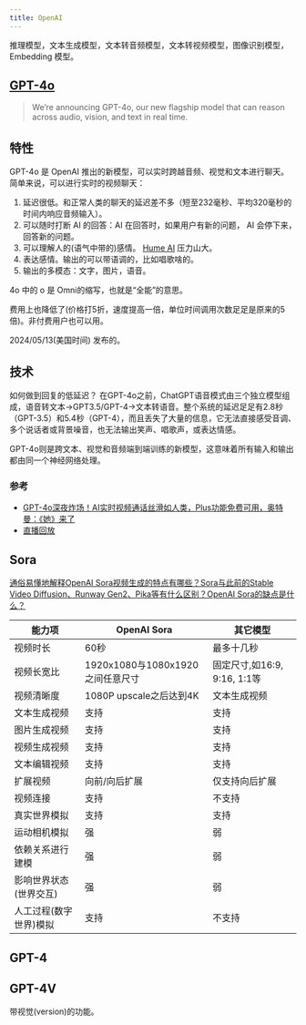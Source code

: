 ```yaml
---
title: OpenAI
---
```


推理模型，文本生成模型，文本转音频模型，文本转视频模型，图像识别模型，Embedding 模型。

## [GPT-4o](https://openai.com/index/hello-gpt-4o/)
> We’re announcing GPT-4o, our new flagship model that can reason across audio, vision, and text in real time.

## 特性
GPT-4o 是 OpenAI 推出的新模型，可以实时跨越音频、视觉和文本进行聊天。简单来说，可以进行实时的视频聊天：
1. 延迟很低。和正常人类的聊天的延迟差不多（短至232毫秒、平均320毫秒的时间内响应音频输入）。
2. 可以随时打断 AI 的回答：AI 在回答时，如果用户有新的问题， AI 会停下来，回答新的问题。
3. 可以理解人的(语气中带的)感情。 [Hume AI](../h/hume-ai.md) 压力山大。
4. 表达感情。输出的可以带语调的，比如唱歌啥的。
5. 输出的多模态：文字，图片，语音。

4o 中的 o 是 Omni的缩写，也就是“全能”的意思。

费用上也降低了(价格打5折，速度提高一倍，单位时间调用次数足足是原来的5倍)。非付费用户也可以用。

2024/05/13(美国时间) 发布的。

## 技术
如何做到回复的低延迟？
在GPT-4o之前，ChatGPT语音模式由三个独立模型组成，语音转文本→GPT3.5/GPT-4→文本转语音。整个系统的延迟足足有2.8秒（GPT-3.5）和5.4秒（GPT-4），而且丢失了大量的信息，它无法直接感受音调、多个说话者或背景噪音，也无法输出笑声、唱歌声，或表达情感。

GPT-4o则是跨文本、视觉和音频端到端训练的新模型，这意味着所有输入和输出都由同一个神经网络处理。

### 参考
* [GPT-4o深夜炸场！AI实时视频通话丝滑如人类，Plus功能免费可用，奥特曼：《她》来了](https://mp.weixin.qq.com/s/cAeLgg46Wq81rhgsJp0l4Q)
* [直播回放](https://www.youtube.com/watch?v=DQacCB9tDaw)

## Sora
[通俗易懂地解释OpenAI Sora视频生成的特点有哪些？Sora与此前的Stable Video Diffusion、Runway Gen2、Pika等有什么区别？OpenAI Sora的缺点是什么？](https://www.datalearner.com/blog/1051708185278059)


| 能力项 | OpenAI Sora | 其它模型 |
| ------------- | ------------- | ------------- |
| 视频时长      | 60秒 | 最多十几秒 |
| 视频长宽比 | 1920x1080与1080x1920之间任意尺寸| 固定尺寸,如16:9, 9:16, 1:1等 |
| 视频清晰度 | 1080P upscale之后达到4K | 文本生成视频|
| 文本生成视频 | 支持| 支持 |
| 图片生成视频 | 支持 | 支持 |  
| 视频生成视频 | 支持 | 支持 |
| 文本编辑视频 | 支持 | 支持 |
| 扩展视频 | 向前/向后扩展 | 仅支持向后扩展 |
| 视频连接 | 支持 | 不支持 |
| 真实世界模拟 | 支持 | 支持 |
| 运动相机模拟 | 强 | 弱 |
| 依赖关系进行建模 | 强 | 弱 |  
| 影响世界状态(世界交互) | 强 | 弱 |
| 人工过程(数字世界)模拟 | 支持 | 不支持 |

## GPT-4

## GPT-4V
带视觉(version)的功能。
